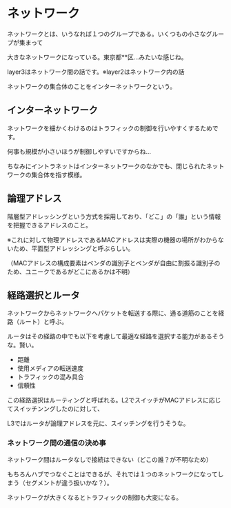 # ネットワーク
ネットワークとは、いうなれば１つのグループである。いくつもの小さなグループが集まって

大きなネットワークになっている。東京都**区...みたいな感じね。

layer3はネットワーク間の話です。※layer2はネットワーク内の話

ネットワークの集合体のことをインターネットワークという。

## インターネットワーク
ネットワークを細かくわけるのはトラフィックの制御を行いやすくするためです。

何事も規模が小さいほうが制御しやすいですからね...

ちなみにイントラネットはインターネットワークのなかでも、閉じられたネットワークの集合体を指す模様。

## 論理アドレス
階層型アドレッシングという方式を採用しており、「どこ」の「誰」という情報を把握できるアドレスのこと。

※これに対して物理アドレスであるMACアドレスは実際の機器の場所がわからないため、平面型アドレッシングと呼ぶらしい。

（MACアドレスの構成要素はベンダの識別子とベンダが自由に割振る識別子のため、ユニークであるがどこにあるかは不明）

## 経路選択とルータ
ネットワークからネットワークへパケットを転送する際に、通る道筋のことを経路（ルート）と呼ぶ。

ルータはその経路の中でも以下を考慮して最適な経路を選択する能力があるそうな。賢い。

* 距離
* 使用メディアの転送速度
* トラフィックの混み具合
* 信頼性

この経路選択はルーティングと呼ばれる。L2でスイッチがMACアドレスに応じてスイッチンングしたのに対して、

L3ではルータが論理アドレスを元に、スイッチングを行うそうな。

### ネットワーク間の通信の決め事
ネットワーク間はルータなしで接続はできない（どこの誰？が不明なため）

もちろんハブでつなぐことはできるが、それでは１つのネットワークになってしまう（セグメントが違う扱いかな？）。

ネットワークが大きくなるとトラフィックの制御も大変になる。
